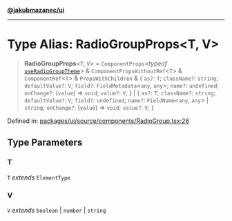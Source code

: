 [**@jakubmazanec/ui**](../README.md)

---

# Type Alias: RadioGroupProps\<T, V\>

> **RadioGroupProps**\<`T`, `V`\> = `ComponentProps`\<_typeof_
> [`useRadioGroupTheme`](../variables/useRadioGroupTheme.md)\> & `ComponentPropsWithoutRef`\<`T`\> &
> `ComponentRef`\<`T`\> & `PropsWithChildren` & \{ `as?`: `T`; `className?`: `string`;
> `defaultValue?`: `V`; `field?`: `FieldMetadata`\<`any`, `any`\>; `name?`: `undefined`;
> `onChange?`: (`value`) => `void`; `value?`: `V`; \} \| \{ `as?`: `T`; `className?`: `string`;
> `defaultValue?`: `V`; `field?`: `undefined`; `name?`: `FieldName`\<`any`, `any`\> \| `string`;
> `onChange?`: (`value`) => `void`; `value?`: `V`; \}

Defined in:
[packages/ui/source/components/RadioGroup.tsx:26](https://github.com/jakubmazanec/tools/blob/74fa88a6249b3d486436ae7655f4962bc4a86e11/packages/ui/source/components/RadioGroup.tsx#L26)

## Type Parameters

### T

`T` _extends_ `ElementType`

### V

`V` _extends_ `boolean` \| `number` \| `string`
